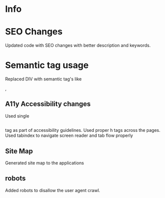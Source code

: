 # Info

# SEO Changes 
Updated code with SEO changes with better description and keywords.

# Semantic tag usage 
Replaced DIV with semantic tag's like <nav></nav>, <section>

# A11y Accessibility changes
Used single <h1></h1> tag as part of accessibility guidelines. 
Used proper h tags across the pages.
Used tabindex to navigate screen reader and tab flow properly  

# Site Map
Generated site map to the applications

# robots
Added robots to disallow the user agent crawl.  



